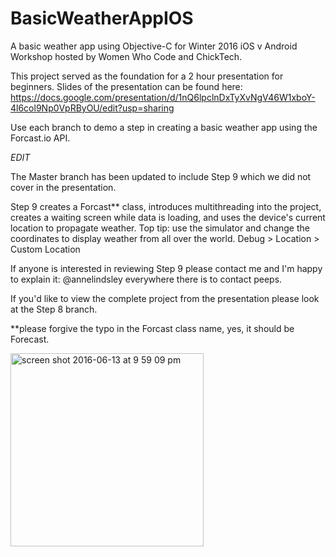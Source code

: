 # BasicWeatherAppIOS

A basic weather app using Objective-C for Winter 2016 iOS v Android Workshop hosted by Women Who Code and ChickTech.

This project served as the foundation for a 2 hour presentation for beginners. 
Slides of the presentation can be found here: 
https://docs.google.com/presentation/d/1nQ6lpclnDxTyXvNgV46W1xboY-4l6col9Np0VpRByOU/edit?usp=sharing

Use each branch to demo a step in creating a basic weather app using the Forcast.io API.

_EDIT_

The Master branch has been updated to include Step 9 which we did not cover in the presentation. 

Step 9 creates a Forcast** class, introduces multithreading into the project, creates a waiting screen while data is loading, and uses the device's current location to propagate weather.
Top tip:  use the simulator and change the coordinates to display weather from all over the world. Debug > Location > Custom Location

If anyone is interested in reviewing Step 9 please contact me and I'm happy to explain it: @annelindsley everywhere there is to contact peeps. 

If you'd like to view the complete project from the presentation please look at the Step 8 branch.

**please forgive the typo in the Forcast class name, yes, it should be Forecast. 


<img width="309" alt="screen shot 2016-06-13 at 9 59 09 pm" src="https://cloud.githubusercontent.com/assets/6294845/16031634/1f2d79be-31b2-11e6-9aa9-b2dc68613b34.png">
